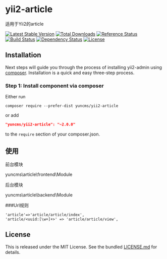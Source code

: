 # yii2-article
适用于Yii2的article

[![Latest Stable Version](https://poser.pugx.org/yuncms/yii2-article/v/stable.png)](https://packagist.org/packages/yuncms/yii2-article)
[![Total Downloads](https://poser.pugx.org/yuncms/yii2-article/downloads.png)](https://packagist.org/packages/yuncms/yii2-article)
[![Reference Status](https://www.versioneye.com/php/yuncms:yii2-article/reference_badge.svg)](https://www.versioneye.com/php/yuncms:yii2-article/references)
[![Build Status](https://img.shields.io/travis/yiisoft/yii2-article.svg)](http://travis-ci.org/yuncms/yii2-article)
[![Dependency Status](https://www.versioneye.com/php/yuncms:yii2-article/dev-master/badge.png)](https://www.versioneye.com/php/yuncms:yii2-article/dev-master)
[![License](https://poser.pugx.org/yuncms/yii2-article/license.svg)](https://packagist.org/packages/yuncms/yii2-article)


Installation
------------

Next steps will guide you through the process of installing yii2-admin using [composer](http://getcomposer.org/download/). Installation is a quick and easy three-step process.

### Step 1: Install component via composer

Either run

```
composer require --prefer-dist yuncms/yii2-article
```

or add

```json
"yuncms/yii2-article": "~2.0.0"
```

to the `require` section of your composer.json.

## 使用

前台模块

yuncms\article\frontend\Module

后台模块

yuncms\article\backend\Module

###Url规则
````
'article'=>'article/article/index',
'article/<uuid:[\w+]+>' => 'article/article/view',
````



## License

This is released under the MIT License. See the bundled [LICENSE.md](LICENSE.md)
for details.